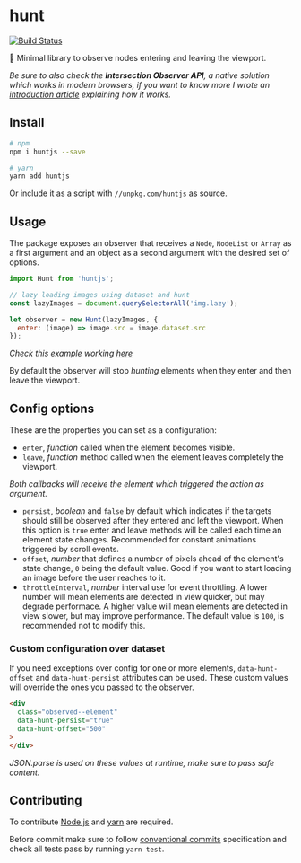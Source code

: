 # hunt

[![Build Status](https://travis-ci.org/jeremenichelli/hunt.svg)](https://travis-ci.org/jeremenichelli/hunt)

👻 Minimal library to observe nodes entering and leaving the viewport.

_Be sure to also check the **Intersection Observer API**, a native solution which works in modern browsers, if you want to know more I wrote an [introduction article](//jeremenichelli.io/2016/04/quick-introduction-to-the-intersection-observer-api) explaining how it works._

## Install

```sh
# npm
npm i huntjs --save

# yarn
yarn add huntjs
```

Or include it as a script with `//unpkg.com/huntjs` as source.

## Usage

The package exposes an observer that receives a `Node`, `NodeList` or `Array` as a first argument and an object as a second argument with the desired set of options.

```js
import Hunt from 'huntjs';

// lazy loading images using dataset and hunt
const lazyImages = document.querySelectorAll('img.lazy');

let observer = new Hunt(lazyImages, {
  enter: (image) => image.src = image.dataset.src
});
```

_Check this example working [here](//jeremenichelli.github.io/hunt)_

By default the observer will stop _hunting_ elements when they enter and then leave the viewport.

## Config options

These are the properties you can set as a configuration:

 - `enter`, _function_ called when the element becomes visible.
 - `leave`, _function_ method called when the element leaves completely the viewport.

_Both callbacks will receive the element which triggered the action as argument._

 - `persist`, _boolean_ and `false` by default which indicates if the targets should still be observed after they entered and left the viewport. When this option is `true` enter and leave methods will be called each time an element state changes. Recommended for constant animations triggered by scroll events.
 - `offset`, _number_ that defines a number of pixels ahead of the element's state change, `0` being the default value. Good if you want to start loading an image before the user reaches to it.
 - `throttleInterval`, _number_ interval use for event throttling. A lower number will mean elements are detected in view quicker, but may degrade performace. A higher value will mean elements are detected in view slower, but may improve performance. The default value is `100`, is recommended not to modify this.

### Custom configuration over dataset

If you need exceptions over config for one or more elements, `data-hunt-offset` and `data-hunt-persist` attributes can be used. These custom values will override the ones you passed to the observer.

```html
<div
  class="observed--element"
  data-hunt-persist="true"
  data-hunt-offset="500"
>
</div>
```

_JSON.parse is used on these values at runtime, make sure to pass safe content._

## Contributing

To contribute [Node.js](//nodejs.org) and [yarn](//yarnpkg.com) are required.

Before commit make sure to follow [conventional commits](//www.conventionalcommits.org) specification and check all tests pass by running `yarn test`.
